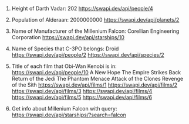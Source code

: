 1. Height of Darth Vadar: 
202
https://swapi.dev/api/people/4

2. Population of Alderaan:
2000000000
https://swapi.dev/api/planets/2

3. Name of Manufacturer of the Millenium Falcon:
Corellian Engineering Corporation
https://swapi.dev/api/starships/10

4. Name of Species that C-3PO belongs:
Droid
https://swapi.dev/api/people/2
https://swapi.dev/api/species/2

5. Title of each film that Obi-Wan Kenobi is in:
https://swapi.dev/api/people/10
A New Hope
The Empire Strikes Back
Return of the Jedi
The Phantom Menace
Attack of the Clones
Revenge of the Sith
https://swapi.dev/api/films/1
https://swapi.dev/api/films/2
https://swapi.dev/api/films/3
https://swapi.dev/api/films/4
https://swapi.dev/api/films/5
https://swapi.dev/api/films/6

6. Get info about Millenium Falcon with query:
https://swapi.dev/api/starships/?search=falcon
